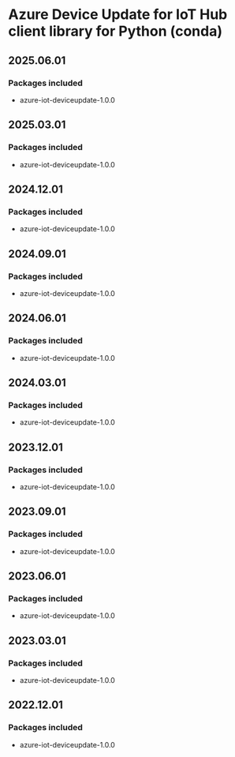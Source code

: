 # Azure Device Update for IoT Hub client library for Python (conda)

## 2025.06.01

### Packages included

- azure-iot-deviceupdate-1.0.0

## 2025.03.01

### Packages included

- azure-iot-deviceupdate-1.0.0

## 2024.12.01

### Packages included

- azure-iot-deviceupdate-1.0.0

## 2024.09.01

### Packages included

- azure-iot-deviceupdate-1.0.0

## 2024.06.01

### Packages included

- azure-iot-deviceupdate-1.0.0

## 2024.03.01

### Packages included

- azure-iot-deviceupdate-1.0.0

## 2023.12.01

### Packages included

- azure-iot-deviceupdate-1.0.0

## 2023.09.01

### Packages included

- azure-iot-deviceupdate-1.0.0

## 2023.06.01

### Packages included

- azure-iot-deviceupdate-1.0.0

## 2023.03.01

### Packages included

- azure-iot-deviceupdate-1.0.0

## 2022.12.01

### Packages included

- azure-iot-deviceupdate-1.0.0
